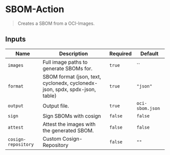 
# SBOM-Action

> Creates a SBOM from a OCI-Images.


## Inputs

| Name | Description | Required | Default |
| --- | --- | --- | --- |
| `images` | Full image paths to generate SBOMs for. | `true` | `` |
| `format` | SBOM format (json, text, cyclonedx, cyclonedx-json, spdx, spdx-json, table) | `true` | `"json"` |
| `output` | Output file. | `true` | `oci-sbom.json` |
| `sign` | Sign SBOMs with cosign | `false` | `false` |
| `attest` | Attest the images with the generated SBOM. | `false` | `false` |
| `cosign-repository` | Custom Cosign-Repository | `false` | `""` |
